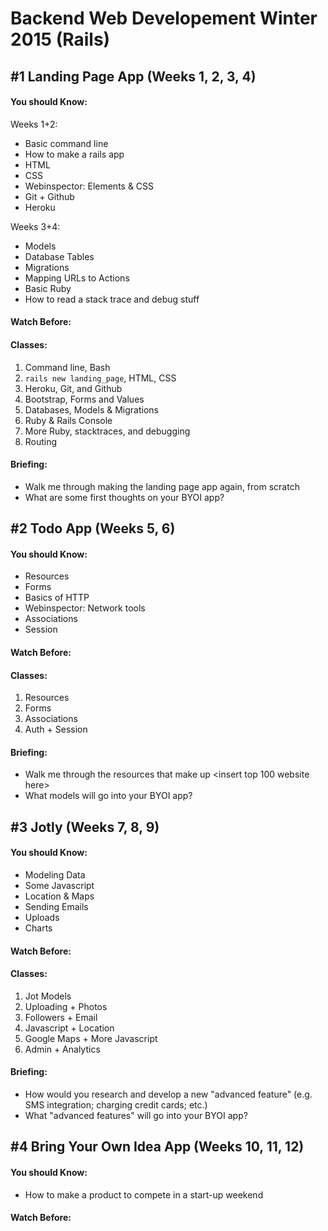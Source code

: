 # Backend Web Developement Winter 2015 (Rails)


## #1 Landing Page App (Weeks 1, 2, 3, 4)
#### You should Know:
Weeks 1+2:

  - Basic command line
  - How to make a rails app
  - HTML
  - CSS
  - Webinspector: Elements & CSS
  - Git + Github
  - Heroku

Weeks 3+4:

  - Models
  - Database Tables
  - Migrations
  - Mapping URLs to Actions
  - Basic Ruby
  - How to read a stack trace and debug stuff

#### Watch Before:

#### Classes:
1. Command line, Bash
2. `rails new landing_page`, HTML, CSS
3. Heroku, Git, and Github
4. Bootstrap, Forms and Values
5. Databases, Models & Migrations
6. Ruby & Rails Console
7. More Ruby, stacktraces, and debugging
8. Routing

#### Briefing:
- Walk me through making the landing page app again, from scratch
- What are some first thoughts on your BYOI app?

## #2 Todo App (Weeks 5, 6)
#### You should Know:

  - Resources
  - Forms
  - Basics of HTTP
  - Webinspector: Network tools
  - Associations
  - Session

#### Watch Before:

#### Classes:
1. Resources
2. Forms
3. Associations
4. Auth + Session

#### Briefing:
- Walk me through the resources that make up <insert top 100 website here>
- What models will go into your BYOI app?

## #3 Jotly (Weeks 7, 8, 9)
#### You should Know:

  - Modeling Data
  - Some Javascript
  - Location & Maps
  - Sending Emails
  - Uploads
  - Charts

#### Watch Before:
#### Classes:
1. Jot Models
2. Uploading + Photos
3. Followers + Email
4. Javascript + Location
5. Google Maps + More Javascript
6. Admin + Analytics

#### Briefing:
- How would you research and develop a new "advanced feature" (e.g. SMS integration; charging credit cards; etc.)
- What "advanced features" will go into your BYOI app?

## #4 Bring Your Own Idea App (Weeks 10, 11, 12)
#### You should Know:

  - How to make a product to compete in a start-up weekend

#### Watch Before:

